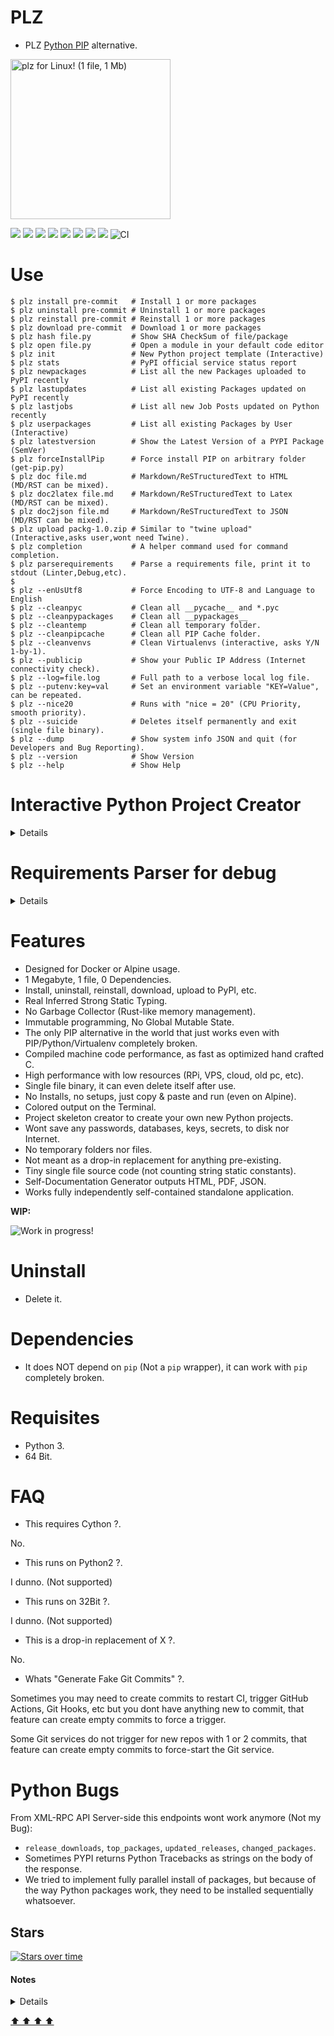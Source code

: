 # PLZ

- PLZ [Python PIP](https://pypi.org) alternative.

<img src="https://raw.githubusercontent.com/juancarlospaco/plz/master/python-wat.png" width="256" height="256" title="plz for Linux! (1 file, 1 Mb)">

![](https://img.shields.io/github/languages/count/juancarlospaco/plz?logoColor=green&style=for-the-badge)
![](https://img.shields.io/github/languages/top/juancarlospaco/plz?style=for-the-badge)
![](https://img.shields.io/github/stars/juancarlospaco/plz?style=for-the-badge)
![](https://img.shields.io/github/languages/code-size/juancarlospaco/plz?style=for-the-badge)
![](https://img.shields.io/github/issues-raw/juancarlospaco/plz?style=for-the-badge)
![](https://img.shields.io/github/issues-pr-raw/juancarlospaco/plz?style=for-the-badge)
![](https://img.shields.io/github/last-commit/juancarlospaco/plz?style=for-the-badge)
![](https://img.shields.io/liberapay/patrons/juancarlospaco?style=for-the-badge)
![CI](https://github.com/juancarlospaco/plz/workflows/CI/badge.svg)


# Use

```console
$ plz install pre-commit   # Install 1 or more packages
$ plz uninstall pre-commit # Uninstall 1 or more packages
$ plz reinstall pre-commit # Reinstall 1 or more packages
$ plz download pre-commit  # Download 1 or more packages
$ plz hash file.py         # Show SHA CheckSum of file/package
$ plz open file.py         # Open a module in your default code editor
$ plz init                 # New Python project template (Interactive)
$ plz stats                # PyPI official service status report
$ plz newpackages          # List all the new Packages uploaded to PyPI recently
$ plz lastupdates          # List all existing Packages updated on PyPI recently
$ plz lastjobs             # List all new Job Posts updated on Python recently
$ plz userpackages         # List all existing Packages by User (Interactive)
$ plz latestversion        # Show the Latest Version of a PYPI Package (SemVer)
$ plz forceInstallPip      # Force install PIP on arbitrary folder (get-pip.py)
$ plz doc file.md          # Markdown/ReSTructuredText to HTML  (MD/RST can be mixed).
$ plz doc2latex file.md    # Markdown/ReSTructuredText to Latex (MD/RST can be mixed).
$ plz doc2json file.md     # Markdown/ReSTructuredText to JSON  (MD/RST can be mixed).
$ plz upload packg-1.0.zip # Similar to "twine upload" (Interactive,asks user,wont need Twine).
$ plz completion           # A helper command used for command completion.
$ plz parserequirements    # Parse a requirements file, print it to stdout (Linter,Debug,etc).
$
$ plz --enUsUtf8           # Force Encoding to UTF-8 and Language to English
$ plz --cleanpyc           # Clean all __pycache__ and *.pyc
$ plz --cleanpypackages    # Clean all __pypackages__
$ plz --cleantemp          # Clean all temporary folder.
$ plz --cleanpipcache      # Clean all PIP Cache folder.
$ plz --cleanvenvs         # Clean Virtualenvs (interactive, asks Y/N 1-by-1).
$ plz --publicip           # Show your Public IP Address (Internet connectivity check).
$ plz --log=file.log       # Full path to a verbose local log file.
$ plz --putenv:key=val     # Set an environment variable "KEY=Value", can be repeated.
$ plz --nice20             # Runs with "nice = 20" (CPU Priority, smooth priority).
$ plz --suicide            # Deletes itself permanently and exit (single file binary).
$ plz --dump               # Show system info JSON and quit (for Developers and Bug Reporting).
$ plz --version            # Show Version
$ plz --help               # Show Help
```


# Interactive Python Project Creator

<details>

![](https://raw.githubusercontent.com/juancarlospaco/plz/master/project_creator.png)

</details>

# Requirements Parser for debug

<details>

![](https://raw.githubusercontent.com/juancarlospaco/plz/master/requirements_parser.png)

</details>

# Features

- Designed for Docker or Alpine usage.
- 1 Megabyte, 1 file, 0 Dependencies.
- Install, uninstall, reinstall, download, upload to PyPI, etc.
- Real Inferred Strong Static Typing.
- No Garbage Collector (Rust-like memory management).
- Immutable programming, No Global Mutable State.
- The only PIP alternative in the world that just works even with PIP/Python/Virtualenv completely broken.
- Compiled machine code performance, as fast as optimized hand crafted C.
- High performance with low resources (RPi, VPS, cloud, old pc, etc).
- Single file binary, it can even delete itself after use.
- No Installs, no setups, just copy & paste and run (even on Alpine).
- Colored output on the Terminal.
- Project skeleton creator to create your own new Python projects.
- Wont save any passwords, databases, keys, secrets, to disk nor Internet.
- No temporary folders nor files.
- Not meant as a drop-in replacement for anything pre-existing.
- Tiny single file source code (not counting string static constants).
- Self-Documentation Generator outputs HTML, PDF, JSON.
- Works fully independently self-contained standalone application.

**WIP:**

![](https://raw.githubusercontent.com/juancarlospaco/plz/master/pepehack.gif "Work in progress!")


# Uninstall

- Delete it.


# Dependencies

- It does NOT depend on `pip` (Not a `pip` wrapper), it can work with `pip` completely broken.


# Requisites

- Python 3.
- 64 Bit.


# FAQ

- This requires Cython ?.

No.

- This runs on Python2 ?.

I dunno. (Not supported)

- This runs on 32Bit ?.

I dunno. (Not supported)

- This is a drop-in replacement of X ?.

No.

- Whats "Generate Fake Git Commits" ?.

Sometimes you may need to create commits to restart CI, trigger GitHub Actions, Git Hooks, etc
but you dont have anything new to commit, that feature can create empty commits to force a trigger.

Some Git services do not trigger for new repos with 1 or 2 commits,
that feature can create empty commits to force-start the Git service.


# Python Bugs

From XML-RPC API Server-side this endpoints wont work anymore (Not my Bug):

- `release_downloads`, `top_packages`, `updated_releases`, `changed_packages`.
- Sometimes PYPI returns Python Tracebacks as strings on the body of the response.
- We tried to implement fully parallel install of packages, but because of the way Python packages work, they need to be installed sequentially whatsoever.


## Stars

[![Stars over time](https://starchart.cc/juancarlospaco/plz.svg)](https://starchart.cc/ThomasTJdev/nim_websitecreator "Star PLZ on GitHub!")


#### Notes

<details>

- http://tonsky.me/blog/disenchantment
- https://medium.com/telnyx-engineering/rip-pipenv-tried-too-hard-do-what-you-need-with-pip-tools-d500edc161d4
- http://arindampaul.blogspot.com/2016/03/python-tips-avoid-pip-as-much-as.html
- https://github.com/pypa/pipenv/issues/4058#issue-537298446
- https://chriswarrick.com/blog/2018/07/17/pipenv-promises-a-lot-delivers-very-little/
- https://old.reddit.com/r/Python/comments/chkah3/is_pipenv_dead_why_has_the_project_stopped/
- https://np.reddit.com/r/Python/comments/8jd6aq/why_is_pipenv_the_recommended_packaging_tool_by/
- https://github.com/pypa/pipenv/commit/6d77e4a0551528d5d72d81e8a15da4722ad82f26
- https://github.com/pypa/pipenv/commit/1c956d37e6ad20babdb5021610b2ed2c9c4203f2
- https://github.com/pypa/pipenv/commit/e3c72e167d21b921bd3bd89d4217b04628919bb2
- https://github.com/mitsuhiko/pipsi#pipsi (Dead Project)

Quote from PIPEnv Project:

> pipenv release cadence came to a super dramatic halt because of a lot of upstream issues
> (pip broke, setuptools broke, then pip and setuptools both released breaking fixes,
> and we have about 15 dependencies which I personally maintain).

Quote from PIP Project:

> Due to lack of interest and maintenance, 'pip bundle' and support for installing files is now deprecated.

</details>


[  ⬆️  ⬆️  ⬆️  ⬆️  ](#plz "Go to top")
